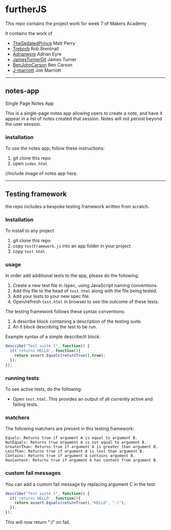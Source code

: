 # furtherJS
This repo contains the project work for week 7 of Makers Academy

It contains the work of
* [TheSedatedPrince](https://github.com/thesedatedprince) Matt Perry
* [Treborb](https://github.com/treborb) Rob Brentnall
* [Adrianeyre](https://github.com/adrianeyre) Adrian Eyre
* [JamesTurnerGit](https://github.com/JamesTurnerGit) James Turner
* [BenJohnCarson](https://github.com/BenJohnCarson) Ben Carson
* [J-marriott](https://github.com/j-marriott) Joe Marriott

***
## notes-app

Single Page Notes App

This is a single-page notes app allowing users to create a note, and have it
appear in a list of notes created that session. Notes will not persist beyond the
user session.

### installation
To use the notes app, follow these instructions:

1.  git clone this repo
2.  open ```index.html```

//include image of notes app here.


***
## Testing framework
the repo includes a bespoke testing framework written from scratch.

### Installation
To install to any project
1. git clone this repo
2. copy `testFramework.js` into an app folder in your project
3. copy `test.html`

### usage

In order add additional tests to the app, please do the following:

1. Create a new test file in /spec, using JavaScript naming conventions.
2. Add this file to the head of ```test.html``` along with the file being tested.
3. Add your tests to your new spec file.
4. Open/refresh ```test.html``` in browser to see the outcome of these tests.

The testing framework follows these syntax conventions:

1. A describe block containing a description of the testing suite.
2. An it block describing the test to be run.

Example syntax of a simple describe/it block:
```js
describe("Test suite 1", function() {
  it('returns HELLO', function(){
    return assert.Equals(returnTrue(),true);
  });
});

```
### running tests
To see active tests, do the following:
* Open ```test.html```. This provides an output of all currently active and failing tests.

### matchers
The following matchers are present in this testing framework:

```
Equals: Returns true if argument A is equal to argument B.
NotEquals: Returns true argument A is not equal to argument B.
GreaterThan: Returns true if argument A is greater than argument B.
LessThan: Returns true if argument A is less than argument B.
Contains: Returns true if argument A contains argument B.
HasContent: Returns true if argument A has content from argument B.
```

### custom fail messages
You can add a custom fail message by replacing argument C in the test:

```js
describe("Test suite 1", function() {
  it('returns HELLO', function(){
    return assert.Equals(returnTrue(),"HELLO", ":(");
  });
});
```

This will now return ":(" on fail.
